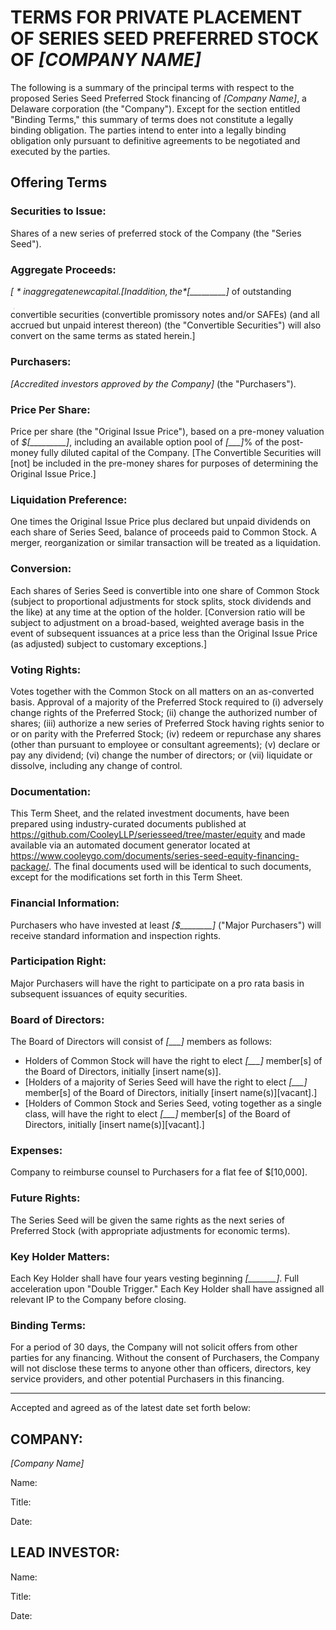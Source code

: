 # TERMS FOR PRIVATE PLACEMENT OF SERIES SEED PREFERRED STOCK OF *[COMPANY NAME]*

The following is a summary of the principal terms with respect to the proposed Series Seed Preferred Stock financing of *[Company Name]*, a Delaware corporation (the "Company").  Except for the section entitled "Binding Terms," this summary of terms does not constitute a legally binding obligation.  The parties intend to enter into a legally binding obligation only pursuant to definitive agreements to be negotiated and executed by the parties.

## Offering Terms  

### Securities to Issue:  

Shares of a new series of preferred stock of the Company (the "Series Seed").

### Aggregate Proceeds:	

*$[_________]* in aggregate new capital. [In addition, the *$[_________]* of outstanding convertible securities (convertible promissory notes and/or SAFEs) (and all accrued but unpaid interest thereon) (the "Convertible Securities") will also convert on the same terms as stated herein.]

### Purchasers:	

*[Accredited investors approved by the Company]* (the "Purchasers").

### Price Per Share:	

Price per share (the "Original Issue Price"), based on a pre-money valuation of *$[_________]*, including an available option pool of *[___]*% of the post-money fully diluted capital of the Company. [The Convertible Securities will [not] be included in the pre-money shares for purposes of determining the Original Issue Price.]

### Liquidation Preference:	

One times the Original Issue Price plus declared but unpaid dividends on each share of Series Seed, balance of proceeds paid to Common Stock.  A merger, reorganization or similar transaction will be treated as a liquidation.

### Conversion:	

Each shares of Series Seed is convertible into one share of Common Stock (subject to proportional adjustments for stock splits, stock dividends and the like) at any time at the option of the holder. [Conversion ratio will be subject to adjustment on a broad-based, weighted average basis in the event of subsequent issuances at a price less than the Original Issue Price (as adjusted) subject to customary exceptions.]

### Voting Rights:	

Votes together with the Common Stock on all matters on an as-converted basis.  Approval of a majority of the Preferred Stock required to (i) adversely change rights of the Preferred Stock; (ii) change the authorized number of shares; (iii) authorize a new series of Preferred Stock having rights senior to or on parity with the Preferred Stock; (iv) redeem or repurchase any shares (other than pursuant to employee or consultant agreements); (v) declare or pay any dividend; (vi) change the number of directors; or (vii) liquidate or dissolve, including any change of control.

### Documentation:	

This Term Sheet, and the related investment documents, have been prepared using industry-curated documents published at https://github.com/CooleyLLP/seriesseed/tree/master/equity and made available via an automated document generator located at https://www.cooleygo.com/documents/series-seed-equity-financing-package/. The final documents used will be identical to such documents, except for the modifications set forth in this Term Sheet.   

### Financial Information:	

Purchasers who have invested at least *[$________]* ("Major Purchasers") will receive standard information and inspection rights.

### Participation Right:	

Major Purchasers will have the right to participate on a pro rata basis in subsequent issuances of equity securities.

### Board of Directors:	

The Board of Directors will consist of *[___]* members as follows: 
* Holders of Common Stock will have the right to elect *[___]* member[s] of the Board of Directors, initially [insert name(s)].
* [Holders of a majority of Series Seed will have the right to elect *[___]* member[s] of the Board of Directors, initially [insert name(s)][vacant].]
* [Holders of Common Stock and Series Seed, voting together as a single class, will have the right to elect *[___]* member[s] of the Board of Directors, initially [insert name(s)][vacant].]

### Expenses:	

Company to reimburse counsel to Purchasers for a flat fee of $[10,000].

### Future Rights:	

The Series Seed will be given the same rights as the next series of Preferred Stock (with appropriate adjustments for economic terms).

### Key Holder Matters:	

Each Key Holder shall have four years vesting beginning *[_______]*. Full acceleration upon "Double Trigger." Each Key Holder shall have assigned all relevant IP to the Company before closing.

### Binding Terms:	

For a period of 30 days, the Company will not solicit offers from other parties for any financing.  Without the consent of Purchasers, the Company will not disclose these terms to anyone other than officers, directors, key service providers, and other potential Purchasers in this financing.


------------
 Accepted and agreed as of the latest date set forth below:
## COMPANY: 

*[Company Name]*
						
Name:  	

Title: 

Date: 

## LEAD INVESTOR: 	

Name:  	

Title:  

Date:  						 
